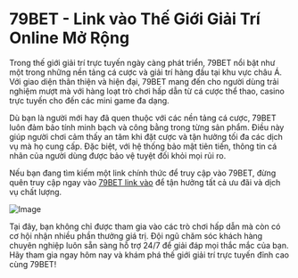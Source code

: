 # 79BET - Link vào Thế Giới Giải Trí Online Mở Rộng

Trong thế giới giải trí trực tuyến ngày càng phát triển, 79BET nổi bật như một trong những nền tảng cá cược và giải trí hàng đầu tại khu vực châu Á. Với giao diện thân thiện và hiện đại, 79BET mang đến cho người dùng trải nghiệm mượt mà với hàng loạt trò chơi hấp dẫn từ cá cược thể thao, casino trực tuyến cho đến các mini game đa dạng.  

Dù bạn là người mới hay đã quen thuộc với các nền tảng cá cược, 79BET luôn đảm bảo tính minh bạch và công bằng trong từng sản phẩm. Điều này giúp người chơi cảm thấy an tâm khi đặt cược và tận hưởng tối đa các dịch vụ mà họ cung cấp. Đặc biệt, với hệ thống bảo mật tiên tiến, thông tin cá nhân của người dùng được bảo vệ tuyệt đối khỏi mọi rủi ro.

Nếu bạn đang tìm kiếm một link chính thức để truy cập vào 79BET, đừng quên truy cập ngay vào [79BET link vào](https://www.79bet.io/) để tận hưởng tất cả ưu đãi và dịch vụ chất lượng.  

![Image](https://github.com/user-attachments/assets/bd51ea9f-0666-407b-a7a7-98ead6de688c)

Tại đây, bạn không chỉ được tham gia vào các trò chơi hấp dẫn mà còn có cơ hội nhận nhiều phần thưởng giá trị. Đội ngũ chăm sóc khách hàng chuyên nghiệp luôn sẵn sàng hỗ trợ 24/7 để giải đáp mọi thắc mắc của bạn. Hãy tham gia ngay hôm nay và khám phá thế giới giải trí trực tuyến đỉnh cao cùng 79BET!